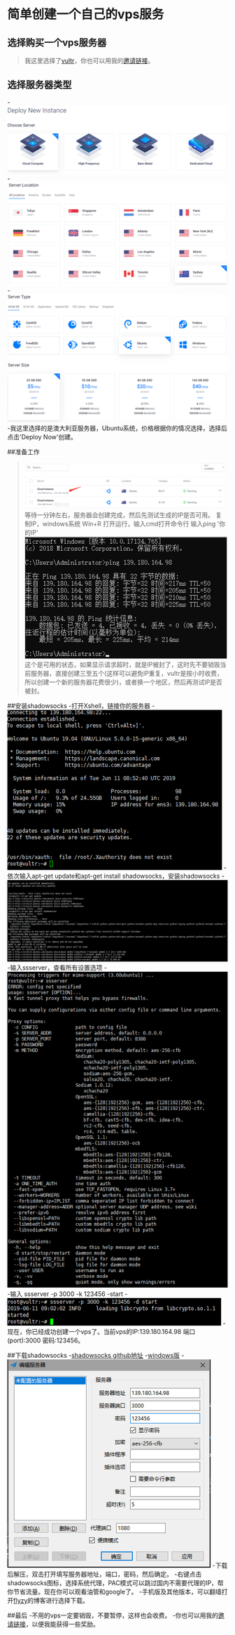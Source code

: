 # 简单创建一个自己的vps服务

## 选择购买一个vps服务器
>我这里选择了[vultr](https://www.vultr.com/)，你也可以用我的[邀请链接](https://www.vultr.com/?ref=7615364)。

## 选择服务器类型
-![avatar](/img/a.png)
-![avatar](/img/b.png)
-![avatar](/img/c.png)
-我这里选择的是澳大利亚服务器，Ubuntu系统，价格根据你的情况选择，选择后点击'Deploy Now'创建。

##准备工作
>![avatar](/img/d.png)
>等待一分钟左右，服务器会创建完成，然后先测试生成的IP是否可用。
>复制IP，windows系统 Win+R 打开运行，输入cmd打开命令行 输入ping '你的IP'
>![avatar](/img/e.png)
>这个是可用的状态，如果显示请求超时，就是IP被封了，这时先不要销毁当前服务器，直接创建三至五个(这样可以避免IP重复，vultr是按小时收费，所以创建一个新的服务器花费很少)，或者换一个地区，然后再测试IP是否被封。

##安装shadowsocks
-打开Xshell，链接你的服务器
-![avatar](/img/g.png)
-依次输入apt-get update和apt-get install shadowsocks，安装shadowsocks
-![avatar](/img/h.png)
-输入ssserver，查看所有设置选项
-![avatar](/img/i.png)
-输入 ssserver -p 3000 -k 123456 -start
-![avatar](/img/j.png)
-现在，你已经成功创建一个vps了。当前vps的IP:139.180.164.98 端口(port):3000 密码:123456。

##下载shadowsocks
-[shadowsocks github地址](https://github.com/shadowsocks/shadowsocks-windows/releases)
-[windows版](https://github.com/shadowsocks/shadowsocks-windows/releases/download/4.1.6/Shadowsocks-4.1.6.zip)
-![avatar](/img/k.png)
-下载后解压，双击打开填写服务器地址，端口，密码，然后确定。
-右键点击shadowsocks图标，选择系统代理，PAC模式可以跳过国内不需要代理的IP，帮你节省流量。现在你可以观看油管和google了。
-手机版及其他版本，可以翻墙打开[flyzy](https://www.flyzy2005.com/fan-qiang/shadowsocks/ss-clients-download/)的博客进行选择下载。

##最后
-不用的vps一定要销毁，不要暂停，这样也会收费。
-你也可以用我的[邀请链接](https://www.vultr.com/?ref=7615364)，以便我能获得一些奖励。
